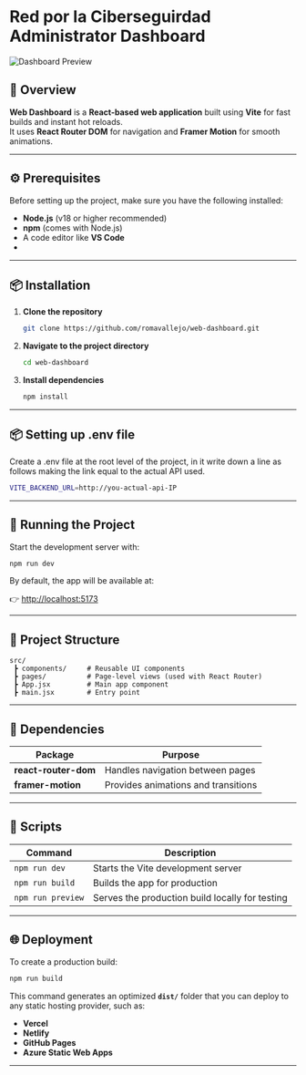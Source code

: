 #  Red por la Ciberseguirdad Administrator Dashboard

![Dashboard Preview](public/dashboard-preview.png)

## 🧩 Overview

**Web Dashboard** is a **React-based web application** built using **Vite** for fast builds and instant hot reloads.  
It uses **React Router DOM** for navigation and **Framer Motion** for smooth animations.

---

## ⚙️ Prerequisites

Before setting up the project, make sure you have the following installed:

- **Node.js** (v18 or higher recommended)  
- **npm** (comes with Node.js)  
- A code editor like **VS Code**
- 
---

## 📦 Installation

1. **Clone the repository**

   ```bash
   git clone https://github.com/romavallejo/web-dashboard.git
   ```

2. **Navigate to the project directory**

   ```bash
   cd web-dashboard
   ```

3. **Install dependencies**

   ```bash
   npm install
   ```

---

## 📦 Setting up .env file

Create a .env file at the root level of the project, in it write down a line as follows making the link equal to the actual API used.

   ```bash
   VITE_BACKEND_URL=http://you-actual-api-IP
   ```
---

## 🚀 Running the Project

Start the development server with:

```bash
npm run dev
```

By default, the app will be available at:

👉 [http://localhost:5173](http://localhost:5173)

---

## 🧱 Project Structure

```
src/
 ┣ components/     # Reusable UI components
 ┣ pages/          # Page-level views (used with React Router)
 ┣ App.jsx         # Main app component
 ┣ main.jsx        # Entry point
```

---

## 🧰 Dependencies

| Package | Purpose |
|----------|----------|
| **react-router-dom** | Handles navigation between pages |
| **framer-motion** | Provides animations and transitions |

---

## 🧪 Scripts

| Command | Description |
|----------|-------------|
| `npm run dev` | Starts the Vite development server |
| `npm run build` | Builds the app for production |
| `npm run preview` | Serves the production build locally for testing |

---

## 🌐 Deployment

To create a production build:

```bash
npm run build
```

This command generates an optimized **`dist/`** folder that you can deploy to any static hosting provider, such as:

- **Vercel**
- **Netlify**
- **GitHub Pages**
- **Azure Static Web Apps**

---



